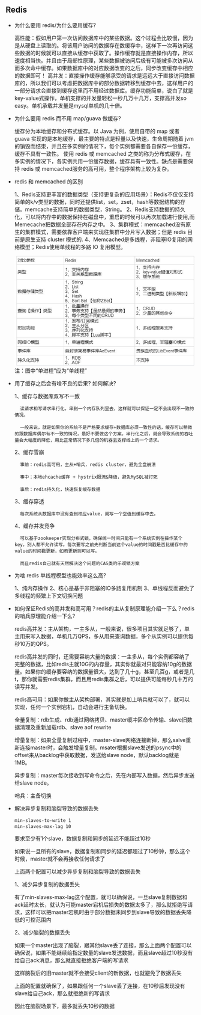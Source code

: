 ## Redis

- 为什么要用 redis/为什么要用缓存?

    高性能：假如用户第一次访问数据库中的某些数据。这个过程会比较慢，因为是从硬盘上读取的。将该用户访问的数据存在数缓存中，这样下一次再访问这些数据的时候就可以直接从缓存中获取了。操作缓存就是直接操作内存，所以速度相当快。并且由于局部性原理，某些数据被访问后极有可能被多次访问从而多次命中缓存。如果数据库中的对应数据改变的之后，同步改变缓存中相应的数据即可！
    高并发：直接操作缓存能够承受的请求是远远大于直接访问数据库的，所以我们可以考虑把数据库中的部分数据转移到缓存中去，这样用户的一部分请求会直接到缓存这里而不用经过数据库。缓存功能简单，说白了就是key-value式操作，单机支撑的并发量轻松一秒几万十几万，支撑高并发so easy。单机承载并发量是mysql单机的几十倍。

- 为什么要用 redis 而不用 map/guava 做缓存?

    缓存分为本地缓存和分布式缓存。以 Java 为例，使用自带的 map 或者 guava 实现的是本地缓存，最主要的特点是轻量以及快速，生命周期随着 jvm 的销毁而结束，并且在多实例的情况下，每个实例都需要各自保存一份缓存，缓存不具有一致性。
    使用 redis 或 memcached 之类的称为分布式缓存，在多实例的情况下，各实例共用一份缓存数据，缓存具有一致性。缺点是需要保持 redis 或 memcached服务的高可用，整个程序架构上较为复杂。

- redis 和 memcached 的区别

    1、Redis支持更丰富的数据类型（支持更复杂的应用场景）：Redis不仅仅支持简单的k/v类型的数据，同时还提供list，set，zset，hash等数据结构的存储。memcache支持简单的数据类型，String。
    2、Redis支持数据的持久化，可以将内存中的数据保持在磁盘中，重启的时候可以再次加载进行使用,而Memecache把数据全部存在内存之中。
    3、集群模式：memcached没有原生的集群模式，需要依靠客户端来实现往集群中分片写入数据；但是 redis 目前是原生支持 cluster 模式的.
    4、Memcached是多线程，非阻塞IO复用的网络模型；Redis使用单线程的多路 IO 复用模型。

    ![图中“单进程”应为“单线程”](/images/redis-memcache.jpg)
    注：图中“单进程”应为“单线程”

- 用了缓存之后会有啥不良的后果? 如何解决?

    1、缓存与数据库双写不一致

        读请求和写请求串行化，串到一个内存队列里去，这样就可以保证一定不会出现不一致的情况。

        一般来说，就是如果你的系统不是严格要求缓存+数据库必须一致性的话，缓存可以稍微的跟数据库偶尔有不一致的情况，最好不要做这个方案，串行化之后，就会导致系统的吞吐量会大幅度的降低，用比正常情况下多几倍的机器去支撑线上的一个请求。

    2、缓存雪崩

        事前：redis高可用，主从+哨兵，redis cluster，避免全盘崩溃

        事中：本地ehcache缓存 + hystrix限流&降级，避免MySQL被打死

        事后：redis持久化，快速恢复缓存数据

    3、缓存穿透

        每次系统从数据库中没有查到相应value，就写一个空值到缓存中去。

    4、缓存并发竞争

        可以基于zookeeper实现分布式锁，确保统一时间只能有一个系统实例在操作某个key，别人都不允许读写。每次要写之前先判断当前这个value的时间戳是否比缓存中的value的时间戳更新，如若更新则可以写。

        而且redis自己就有天然解决这个问题的CAS类的乐观锁方案

- 为啥 redis 单线程模型也能效率这么高?

    1、纯内存操作
    2、核心是基于非阻塞的IO多路复用机制
    3、单线程反而避免了多线程的频繁上下文切换问题

- 如何保证Redis的高并发和高可用？redis的主从复制原理能介绍一下么？redis的哨兵原理能介绍一下么?

    redis高并发：主从架构，一主多从，一般来说，很多项目其实就足够了，单主用来写入数据，单机几万QPS，多从用来查询数据，多个从实例可以提供每秒10万的QPS。

    redis高并发的同时，还需要容纳大量的数据：一主多从，每个实例都容纳了完整的数据，比如redis主就10G的内存量，其实你就最对只能容纳10g的数据量。如果你的缓存要容纳的数据量很大，达到了几十g，甚至几百g，或者是几t，那你就需要redis集群，而且用redis集群之后，可以提供可能每秒几十万的读写并发。

    redis高可用：如果你做主从架构部署，其实就是加上哨兵就可以了，就可以实现，任何一个实例宕机，自动会进行主备切换。

    全量复制：rdb生成、rdb通过网络拷贝、master缓冲区命令传输、slave旧数据清理及重新加载rdb、slave aof rewrite

    增量复制：如果全量复制过程中，master-slave网络连接断掉，那么salve重新连接master时，会触发增量复制。msater根据slave发送的psync中的offset来从backlog中获取数据，发送给slave node，默认backlog就是1MB。

    异步复制：master每次接收到写命令之后，先在内部写入数据，然后异步发送给slave node。

    哨兵：主备切换

- 解决异步复制和脑裂导致的数据丢失

    ```
    min-slaves-to-write 1
    min-slaves-max-lag 10
    ```

    要求至少有1个slave，数据复制和同步的延迟不能超过10秒

    如果说一旦所有的slave，数据复制和同步的延迟都超过了10秒钟，那么这个时候，master就不会再接收任何请求了

    上面两个配置可以减少异步复制和脑裂导致的数据丢失

    1、减少异步复制的数据丢失

    有了min-slaves-max-lag这个配置，就可以确保说，一旦slave复制数据和ack延时太长，就认为可能master宕机后损失的数据太多了，那么就拒绝写请求，这样可以把master宕机时由于部分数据未同步到slave导致的数据丢失降低的可控范围内

    2、减少脑裂的数据丢失

    如果一个master出现了脑裂，跟其他slave丢了连接，那么上面两个配置可以确保说，如果不能继续给指定数量的slave发送数据，而且slave超过10秒没有给自己ack消息，那么就直接拒绝客户端的写请求

    这样脑裂后的旧master就不会接受client的新数据，也就避免了数据丢失

    上面的配置就确保了，如果跟任何一个slave丢了连接，在10秒后发现没有slave给自己ack，那么就拒绝新的写请求

    因此在脑裂场景下，最多就丢失10秒的数据
